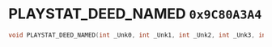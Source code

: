 # PLAYSTAT_DEED_NAMED `0x9C80A3A4`

```cpp
void PLAYSTAT_DEED_NAMED(int _Unk0, int _Unk1, int _Unk2, int _Unk3, int _Unk4);
```
